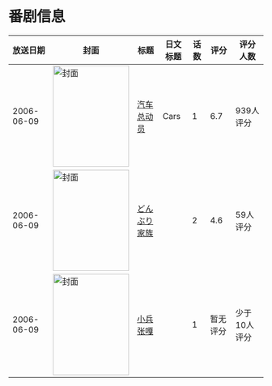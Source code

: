 # 番剧信息

|放送日期|封面|标题|日文标题|话数|评分|评分人数|
|---|---|---|---|---|---|---|
|2006-06-09|<img src="https://lain.bgm.tv/pic/cover/c/f7/bf/36828_056HH.jpg" alt="封面" style="width:150px;height:200px;object-fit:cover;">|[汽车总动员](https://bangumi.tv/subject/36828)|Cars|1|6.7|939人评分|
|2006-06-09|<img src="https://bangumi.tv/img/no_icon_subject.png" alt="封面" style="width:150px;height:200px;object-fit:cover;">|[どんぶり家族](https://bangumi.tv/subject/74408)||2|4.6|59人评分|
|2006-06-09|<img src="https://lain.bgm.tv/pic/cover/c/3a/c2/194700_uDzDz.jpg" alt="封面" style="width:150px;height:200px;object-fit:cover;">|[小兵张嘎](https://bangumi.tv/subject/194700)||1|暂无评分|少于10人评分|
